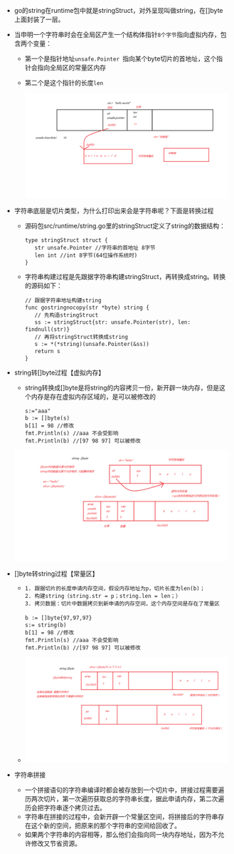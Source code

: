 + go的string在runtime包中就是stringStruct，对外呈现叫做string，在[]byte上面封装了一层。 

+ 当申明一个字符串时会在全局区产生一个结构体指针`8个字节`指向虚拟内存，包含两个变量：

  + 第一个是指针地址`unsafe.Pointer `指向某个byte切片的首地址，这个指针会指向全局区的常量区内存
  + 第二个是这个指针的长度`len`

    ![01string原型图](../img\01string原型图.png)

+ 字符串底层是切片类型，为什么打印出来会是字符串呢？下面是转换过程

  + 源码包src/runtime/string.go里的stringStruct定义了string的数据结构：

    ```
    type stringStruct struct {
       str unsafe.Pointer //字符串的首地址 8字节 
       len int //int 8字节(64位操作系统时)
    }
    ```

  + 字符串构建过程是先跟据字符串构建stringStruct，再转换成string。转换的源码如下：

    ```
    // 跟据字符串地址构建string
    func gostringnocopy(str *byte) string {
       // 先构造stringStruct
       ss := stringStruct{str: unsafe.Pointer(str), len: findnull(str)}
       // 再将stringStruct转换成string
       s := *(*string)(unsafe.Pointer(&ss))
       return s
    }
    ```

  

+ string转[]byte过程【虚拟内存】

  + string转换成[]byte是将string的内容拷贝一份，新开辟一块内存，但是这个内存是存在虚拟内存区域的，是可以被修改的

    ```
    s:="aaa"
    b := []byte(s)
    b[1] = 98 //修改
    fmt.Println(s) //aaa 不会受影响
    fmt.Println(b) //[97 98 97] 可以被修改
    ```

  ![02string转成[]byte](../img\02string转成[]byte.png)

+ []byte转string过程【常量区】

  + 	1. 跟据切片的长度申请内存空间，假设内存地址为p，切片长度为len(b)；
      	2. 构建string（string.str = p；string.len = len；）
      	3. 拷贝数据：切片中数据拷贝到新申请的内存空间，这个内存空间是存在了常量区
      
      	b := []byte{97,97,97}
      	s:= string(b)
      	b[1] = 98 //修改
      	fmt.Println(s) //aaa 不会受影响
      	fmt.Println(b) //[97 98 97] 可以被修改

  + ![03[]byte转成string](../img\03[]byte转成string.png)

+ 字符串拼接
  + 一个拼接语句的字符串编译时都会被存放到一个切片中，拼接过程需要遍历两次切片，第一次遍历获取总的字符串长度，据此申请内存，第二次遍历会把字符串逐个拷贝过去。
  + 字符串在拼接的过程中，会新开辟一个常量区空间，将拼接后的字符串存在这个新的空间，把原来的那个字符串的空间给回收了。
  + 如果两个字符串的内容相等，那么他们会指向同一块内存地址，因为不允许修改又节省资源。

